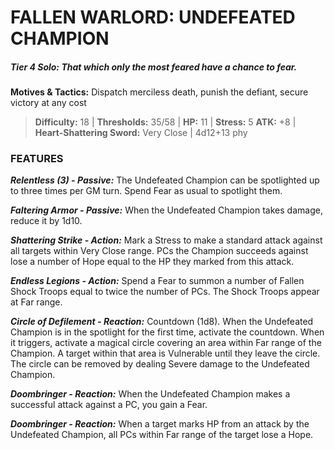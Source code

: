 # FALLEN WARLORD: UNDEFEATED CHAMPION

##### **Tier 4 Solo:** *That which only the most feared have a chance to fear.*

**Motives & Tactics:** Dispatch merciless death, punish the defiant, secure victory at any cost

> **Difficulty:** 18 | **Thresholds:** 35/58 | **HP:** 11 | **Stress:** 5
> **ATK:** +8 | **Heart-Shattering Sword:** Very Close | 4d12+13 phy

### FEATURES

***Relentless (3) - Passive:*** The Undefeated Champion can be spotlighted up to three times per GM turn. Spend Fear as usual to spotlight them.

***Faltering Armor - Passive:*** When the Undefeated Champion takes damage, reduce it by 1d10.

***Shattering Strike - Action:*** Mark a Stress to make a standard attack against all targets within Very Close range. PCs the Champion succeeds against lose a number of Hope equal to the HP they marked from this attack.

***Endless Legions - Action:*** Spend a Fear to summon a number of Fallen Shock Troops equal to twice the number of PCs. The Shock Troops appear at Far range.

***Circle of Defilement - Reaction:*** Countdown (1d8). When the Undefeated Champion is in the spotlight for the first time, activate the countdown. When it triggers, activate a magical circle covering an area within Far range of the Champion. A target within that area is Vulnerable until they leave the circle. The circle can be removed by dealing Severe damage to the Undefeated Champion.

***Doombringer - Reaction:*** When the Undefeated Champion makes a successful attack against a PC, you gain a Fear.

***Doombringer - Reaction:*** When a target marks HP from an attack by the Undefeated Champion, all PCs within Far range of the target lose a Hope.
